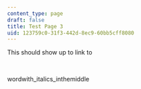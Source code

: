 ```yaml
---
content_type: page
draft: false
title: Test Page 3
uid: 123759c0-31f3-442d-8ec9-60bb5cff8080
---
```

This should show up to link to

 

wordwith_italics_inthemiddle